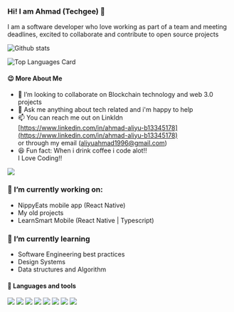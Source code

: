 ### Hi! I am Ahmad (Techgee) 👋
 I am a software developer who love working as part of a team and meeting deadlines, excited to collaborate and contribute to open source projects

![Github stats](https://github-readme-stats.vercel.app/api?username=ahmadaliyu&theme=aura_dark&show_icons=true&count_private=true)

![Top Languages Card](https://github-readme-stats.vercel.app/api/top-langs/?username=ahmadaliyu&layout=compact&theme=codeSTACKr)

#### :wink: More About Me 



- 👯 I’m looking to collaborate on Blockchain technology and web 3.0 projects                           
- 💬 Ask me anything about tech related and i'm happy to help
- 📫 You can reach me out on LinkIdn 
[https://www.linkedin.com/in/ahmad-aliyu-b13345178](https://www.linkedin.com/in/ahmad-aliyu-b13345178)   
or through my email  (aliyuahmad1996@gmail.com)
- 😆 Fun fact: When i drink coffee i code alot!!   
I Love Coding!!

![](https://r7q6w9z6.rocketcdn.me/career/wp-content/uploads/2020/03/full-stack-development.gif)      

### 🔭 I’m currently working on:                    

- NippyEats mobile app (React Native)                  
- My old projects
- LearnSmart Mobile (React Native | Typescript)                       

### 🌱 I’m currently learning

- Software Engineering best practices
- Design Systems
- Data structures and Algorithm

#### 🔨 Languages and tools

![](https://raw.githubusercontent.com/rahul-jha98/github_readme_icons/main/language_and_tools/square/javascript/javascript.svg)
![](https://raw.githubusercontent.com/rahul-jha98/github_readme_icons/main/language_and_tools/square/typescript/typescript.svg)
![](https://raw.githubusercontent.com/rahul-jha98/github_readme_icons/main/language_and_tools/square/react/react.svg)
![](https://raw.githubusercontent.com/rahul-jha98/github_readme_icons/main/language_and_tools/square/figma/figma.svg)
![](https://raw.githubusercontent.com/rahul-jha98/github_readme_icons/main/language_and_tools/square/node/node.svg)
![](https://raw.githubusercontent.com/rahul-jha98/github_readme_icons/main/language_and_tools/square/git-scm/git-scm.svg)
![](https://raw.githubusercontent.com/rahul-jha98/github_readme_icons/main/language_and_tools/square/firebase/firebase.svg)
![](https://raw.githubusercontent.com/rahul-jha98/github_readme_icons/main/language_and_tools/square/java/java.svg)


<!--
**ahmadaliyu/ahmadaliyu** is a ✨ _special_ ✨ repository because its `README.md` (this file) appears on your GitHub profile.

Here are some ideas to get you started:

- 🔭 I’m currently working on ...
- 🌱 I’m currently learning ...
- 👯 I’m looking to collaborate on ...
- 🤔 I’m looking for help with ...
- 💬 Ask me about ...
- 📫 How to reach me: ...
- 😄 Pronouns: ...
- ⚡ Fun fact: ...
-->
